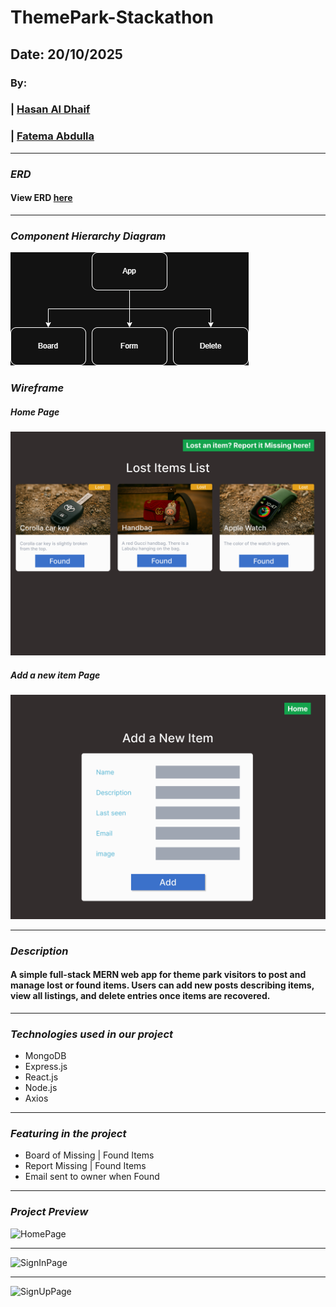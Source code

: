 # ThemePark-Stackathon

## Date: 20/10/2025

### By:

### | [Hasan Al Dhaif](https://github.com/izZERO)
### | [Fatema Abdulla](https://github.com/Fatema-Abdulla)
***
### ***ERD***
#### View ERD [here](https://lucid.app/lucidchart/ff3023cd-d98d-48c8-a6a4-d534bf7e0cac/edit?view_items=d.h1gfrxB4IE&page=0_0&invitationId=inv_bdab7c2e-6a40-45cf-b1d4-c25cc91007be)
***

### ***Component Hierarchy Diagram***
![Component Hierarchy Diagram](/public/Images/ThemePark-Stackathon.drawio.png)

### ***Wireframe***
##### Home Page
![Home Page](/public/Images/HomePage.png)
##### Add a new item Page
![Add a new item Page](/public/Images/New-item.png)
***
### ***Description***

#### A simple full-stack MERN web app for theme park visitors to post and manage lost or found items. Users can add new posts describing items, view all listings, and delete entries once items are recovered.

***

### ***Technologies used in our project***
  * MongoDB
  * Express.js
  * React.js
  * Node.js
  * Axios

***

### ***Featuring in the project***

* Board of Missing | Found Items
* Report Missing | Found Items
* Email sent to owner when Found
***
### ***Project Preview***

![HomePage](/public/images/Profile/homepage.png)
***
![SignInPage](/public/images/Profile/Sign-In.png)
***
![SignUpPage](/public/images/Profile/Sign-Up.png)
